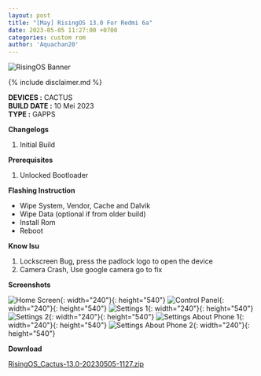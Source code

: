 ```yaml
---
layout: post
title: "[May] RisingOS 13.0 For Redmi 6a"
date: 2023-05-05 11:27:00 +0700
categories: custom rom
author: 'Aquachan20'
---
```

![RisingOS Banner](/assets/images/banner/risingos.jpg)

{% include disclaimer.md %}

**DEVICES :** CACTUS<br>
**BUILD DATE :** 10 Mei 2023<br>
**TYPE :** GAPPS

**Changelogs**
<ol>
    <li>Initial Build</li>
</ol>

**Prerequisites**
<ol>
    <li>Unlocked Bootloader</li>
</ol>

**Flashing Instruction**
<ul>
    <li>Wipe System, Vendor, Cache and Dalvik</li>
    <li>Wipe Data (optional if from older build)</li>
    <li>Install Rom</li>
    <li>Reboot</li>
</ul>

**Know Isu**
<ol>
    <li>Lockscreen Bug, press the padlock logo to open the device</li>
    <li>Camera Crash, Use google camera go to fix</li>
</ol>

**Screenshots**

![Home Screen](/assets/images/screenshots/2023/Mei/05/rising-1.jpg){: width="240"}{: height="540"}
![Control Panel](/assets/images/screenshots/2023/Mei/05/rising-2.jpg){: width="240"}{: height="540"}
![Settings 1](/assets/images/screenshots/2023/Mei/05/rising-3.jpg){: width="240"}{: height="540"}
![Settings 2](/assets/images/screenshots/2023/Mei/05/rising-4.jpg){: width="240"}{: height="540"}
![Settings About Phone 1](/assets/images/screenshots/2023/Mei/05/rising-5.jpg){: width="240"}{: height="540"}
![Settings About Phone 2](/assets/images/screenshots/2023/Mei/05/rising-6.jpg){: width="240"}{: height="540"}

**Download**

[RisingOS_Cactus-13.0-20230505-1127.zip](https://t.me/Cactus_Indonesia/1035814)




